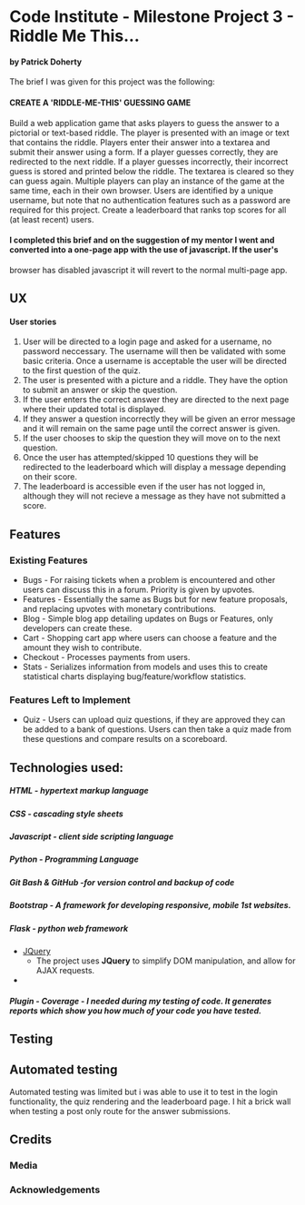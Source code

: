 # Code Institute - Milestone Project 3 - Riddle Me This...
#### by Patrick Doherty

The brief I was given for this project was the following:

#### CREATE A 'RIDDLE-ME-THIS' GUESSING GAME
Build a web application game that asks players to guess the answer to a pictorial or text-based riddle.
The player is presented with an image or text that contains the riddle. Players enter their answer into a textarea and submit their answer using a form.
If a player guesses correctly, they are redirected to the next riddle.
If a player guesses incorrectly, their incorrect guess is stored and printed below the riddle. The textarea is cleared so they can guess again.
Multiple players can play an instance of the game at the same time, each in their own browser. Users are identified by a unique username, but note that no authentication features such as a password are required for this project.
Create a leaderboard that ranks top scores for all (at least recent) users.

#### I completed this brief and on the suggestion of my mentor I went and converted into a one-page app with the use of javascript. If the user's
browser has disabled javascript it will revert to the normal multi-page app.

## UX
#### User stories
1. User will be directed to a login page and asked for a username, no password neccessary. The username will then be validated with some 
basic criteria. Once a username is acceptable the user will be directed to the first question of the quiz. 
2. The user is presented with a picture and a riddle. They have the option to submit an answer or skip the question. 
3. If the user enters the correct answer they are directed to the next page where their updated total is displayed.
4. If they answer a question incorrectly they will be given an error message and it will remain on the same page until the correct answer is given.
5. If the user chooses to skip the question they will move on to the next question. 
6. Once the user has attempted/skipped 10 questions they will be redirected to the leaderboard which will display a message depending on their score.
7. The leaderboard is accessible even if the user has not logged in, although they will not recieve a message as they have not submitted a score.


## Features

### Existing Features
- Bugs - For raising tickets when a problem is encountered and other users can discuss this in a forum. Priority is given by upvotes.
- Features - Essentially the same as Bugs but for new feature proposals, and replacing upvotes with monetary contributions.
- Blog - Simple blog app detailing updates on Bugs or Features, only developers can create these.
- Cart - Shopping cart app where users can choose a feature and the amount they wish to contribute. 
- Checkout - Processes payments from users.
- Stats - Serializes information from models and uses this to create statistical charts displaying bug/feature/workflow statistics.

### Features Left to Implement
- Quiz - Users can upload quiz questions, if they are approved they can be added to a bank of questions. Users can then take a quiz made from these questions and compare results
on a scoreboard.


## Technologies used:
##### HTML - hypertext markup language
##### CSS - cascading style sheets 
##### Javascript - client side scripting language
##### Python - Programming Language
##### Git Bash & GitHub -for version control and backup of code
##### Bootstrap - A framework for developing responsive, mobile 1st websites.
##### Flask - python web framework


- [JQuery](https://jquery.com)
    - The project uses **JQuery** to simplify DOM manipulation, and allow for AJAX requests.
- 

##### Plugin - Coverage - I needed during my testing of code. It generates reports which show you how much of your code you have tested.


## Testing
## Automated testing
Automated testing was limited but i was able to use it to test in the login functionality, the quiz rendering and the leaderboard page. 
I hit a brick wall when testing a post only route for the answer submissions.




## Credits

### Media


### Acknowledgements
